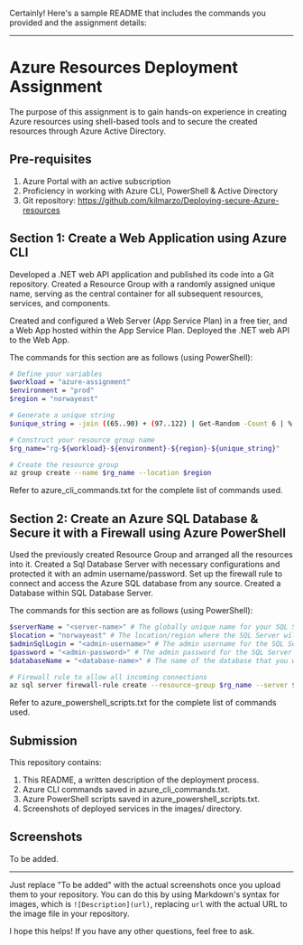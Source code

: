 Certainly! Here's a sample README that includes the commands you provided and the assignment details:

---

# Azure Resources Deployment Assignment

The purpose of this assignment is to gain hands-on experience in creating Azure resources using shell-based tools and to secure the created resources through Azure Active Directory.

## Pre-requisites

1. Azure Portal with an active subscription
2. Proficiency in working with Azure CLI, PowerShell & Active Directory
3. Git repository: https://github.com/kilmarzo/Deploying-secure-Azure-resources

## Section 1: Create a Web Application using Azure CLI

Developed a .NET web API application and published its code into a Git repository. Created a Resource Group with a randomly assigned unique name, serving as the central container for all subsequent resources, services, and components.

Created and configured a Web Server (App Service Plan) in a free tier, and a Web App hosted within the App Service Plan. Deployed the .NET web API to the Web App. 

The commands for this section are as follows (using PowerShell):

```bash
# Define your variables
$workload = "azure-assignment"
$environment = "prod"
$region = "norwayeast"

# Generate a unique string
$unique_string = -join ((65..90) + (97..122) | Get-Random -Count 6 | % {[char]$_})

# Construct your resource group name
$rg_name="rg-${workload}-${environment}-${region}-${unique_string}"

# Create the resource group
az group create --name $rg_name --location $region
```

Refer to azure_cli_commands.txt for the complete list of commands used.

## Section 2: Create an Azure SQL Database & Secure it with a Firewall using Azure PowerShell

Used the previously created Resource Group and arranged all the resources into it. Created a Sql Database Server with necessary configurations and protected it with an admin username/password. Set up the firewall rule to connect and access the Azure SQL database from any source. Created a Database within SQL Database Server.

The commands for this section are as follows (using PowerShell):

```bash
$serverName = "<server-name>" # The globally unique name for your SQL Server instance
$location = "norwayeast" # The location/region where the SQL Server will be created
$adminSqlLogin = "<admin-username>" # The admin username for the SQL Server
$password = "<admin-password>" # The admin password for the SQL Server
$databaseName = "<database-name>" # The name of the database that you will create on the server

# Firewall rule to allow all incoming connections
az sql server firewall-rule create --resource-group $rg_name --server $serverName -n AllowAll --start-ip-address 0.0.0.0 --end-ip-address 255.255.255.255
```

Refer to azure_powershell_scripts.txt for the complete list of commands used.

## Submission

This repository contains:

1. This README, a written description of the deployment process.
2. Azure CLI commands saved in azure_cli_commands.txt.
3. Azure PowerShell scripts saved in azure_powershell_scripts.txt.
4. Screenshots of deployed services in the images/ directory.

## Screenshots

To be added.

---

Just replace "To be added" with the actual screenshots once you upload them to your repository. You can do this by using Markdown's syntax for images, which is `![Description](url)`, replacing `url` with the actual URL to the image file in your repository.

I hope this helps! If you have any other questions, feel free to ask.
